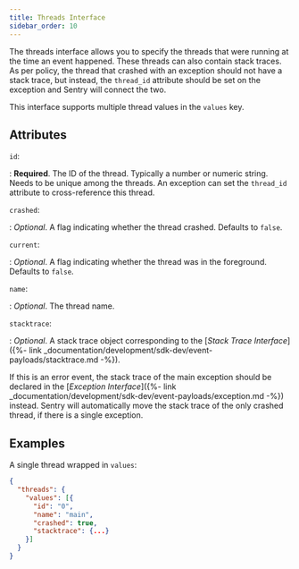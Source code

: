 ```yaml
---
title: Threads Interface
sidebar_order: 10
---
```


The threads interface allows you to specify the threads that were running at the
time an event happened. These threads can also contain stack traces. As per
policy, the thread that crashed with an exception should not have a stack trace,
but instead, the `thread_id` attribute should be set on the exception and Sentry
will connect the two.

This interface supports multiple thread values in the `values` key.

## Attributes

`id`:

: **Required**. The ID of the thread. Typically a number or numeric string.
  Needs to be unique among the threads. An exception can set the `thread_id`
  attribute to cross-reference this thread.

`crashed`:

: _Optional_. A flag indicating whether the thread crashed. Defaults to `false`.

`current`:

: _Optional_. A flag indicating whether the thread was in the foreground.
  Defaults to `false`.

`name`:

: _Optional_. The thread name.

`stacktrace`:

: _Optional_. A stack trace object corresponding to the [_Stack Trace
  Interface_]({%- link
  _documentation/development/sdk-dev/event-payloads/stacktrace.md -%}).
  
  If this is an error event, the stack trace of the main exception should be
  declared in the [_Exception Interface_]({%- link
  _documentation/development/sdk-dev/event-payloads/exception.md -%}) instead.
  Sentry will automatically move the stack trace of the only crashed thread, if
  there is a single exception.

## Examples

A single thread wrapped in `values`:

```json
{
  "threads": {
    "values": [{
      "id": "0",
      "name": "main",
      "crashed": true,
      "stacktrace": {...}
    }]
  }
}
```
